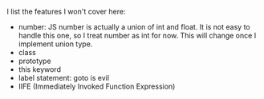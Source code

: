 I list the features I won't cover here:
* number: JS number is actually a union of int and float. It is not easy to handle this one, so I treat number as int for now. This will change once I implement union type.
* class
* prototype
* this keyword
* label statement: goto is evil
* IIFE (Immediately Invoked Function Expression)